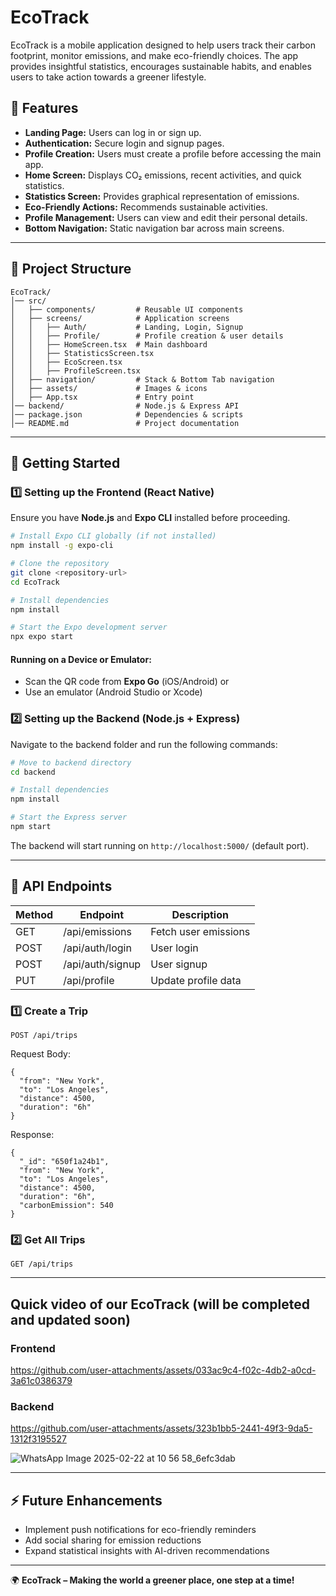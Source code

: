 # EcoTrack

EcoTrack is a mobile application designed to help users track their carbon footprint, monitor emissions, and make eco-friendly choices. The app provides insightful statistics, encourages sustainable habits, and enables users to take action towards a greener lifestyle.

## 🌱 Features
- **Landing Page:** Users can log in or sign up.
- **Authentication:** Secure login and signup pages.
- **Profile Creation:** Users must create a profile before accessing the main app.
- **Home Screen:** Displays CO₂ emissions, recent activities, and quick statistics.
- **Statistics Screen:** Provides graphical representation of emissions.
- **Eco-Friendly Actions:** Recommends sustainable activities.
- **Profile Management:** Users can view and edit their personal details.
- **Bottom Navigation:** Static navigation bar across main screens.

---

## 📂 Project Structure

```
EcoTrack/
│── src/
│   ├── components/         # Reusable UI components
│   ├── screens/            # Application screens
│   │   ├── Auth/           # Landing, Login, Signup
│   │   ├── Profile/        # Profile creation & user details
│   │   ├── HomeScreen.tsx  # Main dashboard
│   │   ├── StatisticsScreen.tsx
│   │   ├── EcoScreen.tsx
│   │   ├── ProfileScreen.tsx
│   ├── navigation/         # Stack & Bottom Tab navigation
│   ├── assets/             # Images & icons
│   ├── App.tsx             # Entry point
│── backend/                # Node.js & Express API
│── package.json            # Dependencies & scripts
│── README.md               # Project documentation
```

---

## 🚀 Getting Started

### 1️⃣ Setting up the Frontend (React Native)

Ensure you have **Node.js** and **Expo CLI** installed before proceeding.

```sh
# Install Expo CLI globally (if not installed)
npm install -g expo-cli

# Clone the repository
git clone <repository-url>
cd EcoTrack

# Install dependencies
npm install

# Start the Expo development server
npx expo start
```

#### Running on a Device or Emulator:
- Scan the QR code from **Expo Go** (iOS/Android) or
- Use an emulator (Android Studio or Xcode)

### 2️⃣ Setting up the Backend (Node.js + Express)

Navigate to the backend folder and run the following commands:

```sh
# Move to backend directory
cd backend

# Install dependencies
npm install

# Start the Express server
npm start
```

The backend will start running on `http://localhost:5000/` (default port).

---

## 🔗 API Endpoints
| Method | Endpoint         | Description            |
|--------|-----------------|------------------------|
| GET    | /api/emissions  | Fetch user emissions  |
| POST   | /api/auth/login | User login            |
| POST   | /api/auth/signup| User signup           |
| PUT    | /api/profile    | Update profile data   |


### 1️⃣ Create a Trip
```
POST /api/trips
```
Request Body:
```
{
  "from": "New York",
  "to": "Los Angeles",
  "distance": 4500,
  "duration": "6h"
}
```
Response:
```
{
  "_id": "650f1a24b1",
  "from": "New York",
  "to": "Los Angeles",
  "distance": 4500,
  "duration": "6h",
  "carbonEmission": 540
}
```
### 2️⃣ Get All Trips
```
GET /api/trips
```

---
## Quick video of our EcoTrack (will be completed and updated soon)
### Frontend

https://github.com/user-attachments/assets/033ac9c4-f02c-4db2-a0cd-3a61c0386379


### Backend


https://github.com/user-attachments/assets/323b1bb5-2441-49f3-9da5-1312f3195527


![WhatsApp Image 2025-02-22 at 10 56 58_6efc3dab](https://github.com/user-attachments/assets/4c92268d-a5ce-4faa-b829-27cf5b15b7a8)



---
## ⚡ Future Enhancements
- Implement push notifications for eco-friendly reminders
- Add social sharing for emission reductions
- Expand statistical insights with AI-driven recommendations

---

🌍 **EcoTrack – Making the world a greener place, one step at a time!**

